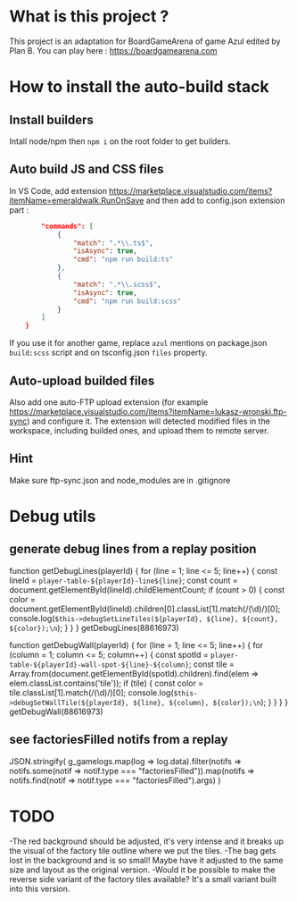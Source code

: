 # What is this project ? 
This project is an adaptation for BoardGameArena of game Azul edited by Plan B.
You can play here : https://boardgamearena.com

# How to install the auto-build stack

## Install builders
Intall node/npm then `npm i` on the root folder to get builders.

## Auto build JS and CSS files
In VS Code, add extension https://marketplace.visualstudio.com/items?itemName=emeraldwalk.RunOnSave and then add to config.json extension part :
```json
        "commands": [
            {
                "match": ".*\\.ts$",
                "isAsync": true,
                "cmd": "npm run build:ts"
            },
            {
                "match": ".*\\.scss$",
                "isAsync": true,
                "cmd": "npm run build:scss"
            }
        ]
    }
```
If you use it for another game, replace `azul` mentions on package.json `build:scss` script and on tsconfig.json `files` property.

## Auto-upload builded files
Also add one auto-FTP upload extension (for example https://marketplace.visualstudio.com/items?itemName=lukasz-wronski.ftp-sync) and configure it. The extension will detected modified files in the workspace, including builded ones, and upload them to remote server.

## Hint
Make sure ftp-sync.json and node_modules are in .gitignore

# Debug utils
## generate debug lines from a replay position
function getDebugLines(playerId) {
    for (line = 1; line <= 5; line++) {
        const lineId = `player-table-${playerId}-line${line}`;
        const count = document.getElementById(lineId).childElementCount;
        if (count > 0) {
            const color = document.getElementById(lineId).children[0].classList[1].match(/(\d)/)[0];
            console.log(`$this->debugSetLineTiles(${playerId}, ${line}, ${count}, ${color});\n`);
        }
    }
}
getDebugLines(88616973)

function getDebugWall(playerId) {
    for (line = 1; line <= 5; line++) {
        for (column = 1; column <= 5; column++) {
            const spotId = `player-table-${playerId}-wall-spot-${line}-${column}`;
            const tile = Array.from(document.getElementById(spotId).children).find(elem => elem.classList.contains('tile'));
            if (tile) {
                const color = tile.classList[1].match(/(\d)/)[0];
                console.log(`$this->debugSetWallTile(${playerId}, ${line}, ${column}, ${color});\n`);
            }
        }
    }
}
getDebugWall(88616973)

## see factoriesFilled notifs from a replay
JSON.stringify(
g_gamelogs.map(log => log.data).filter(notifs => notifs.some(notif => notif.type === "factoriesFilled")).map(notifs => notifs.find(notif => notif.type === "factoriesFilled").args)
)

# TODO
-The red background should be adjusted, it's very intense and it breaks up the visual of the factory tile outline where we put the tiles.
-The bag gets lost in the background and is so small! Maybe have it adjusted to the same size and layout as the original version.
-Would it be possible to make the reverse side variant of the factory tiles available? It's a small variant built into this version.